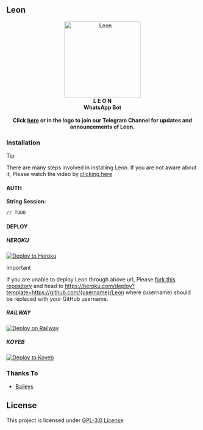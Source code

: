 ## Leon
<p align="center">
  <a href="https://telegram.me/leon_wabot" target="_blank">
  <img src="https://i.ibb.co/wNCbpry/20240101-130819.jpg" alt="Leon" width="200" height="200">
  </a>
  <br>
  <strong>L E O N</strong><br>
  <strong>WhatsApp Bot</strong><br><br>
  <strong>Click <a href="https://telegram.me/leon_wabot" target="_blank">here</a> or in the logo to join our Telegram Channel for updates and announcements of Leon.</strong>
</p>

### Installation

> [!TIP]
> There are many steps involved in installing Leon. If you are not aware about it, Please watch the video by [clicking here](https://youtu.be/kNXYOVgPGys)

#### AUTH
**String Session:**
```bash
// TODO 
```

#### DEPLOY
##### HEROKU
[![Deploy to Heroku](https://www.herokucdn.com/deploy/button.svg)](https://heroku.com/deploy?template=https://github.com/TOXIC-DEVIL/Leon)
> [!IMPORTANT]
> If you are unable to deploy Leon through above url, Please [fork this repository](https://github.com/TOXIC-DEVIL/Leon/fork) and head to https://heroku.com/deploy?template=https://github.com/{username}/Leon where {username} should be replaced with your GitHub username.

##### RAILWAY
[![Deploy on Railway](https://railway.app/button.svg)](https://railway.app/template/1zs3t5)
##### KOYEB
[![Deploy to Koyeb](https://www.koyeb.com/static/images/deploy/button.svg)](https://app.koyeb.com/apps/deploy?repository=github.com%2FTOXIC-DEVIL%2FLeon&type=git&branch=master&builder=dockerfile&name=leon&env[ADMINS]=&env[SESSION]=&env[DATABASE_URL]=&env[PLATFORM]=koyeb&env[PREFIX]=!&env[MODE]=private&env[RBG_API_KEY]=
)<br>

### Thanks To
- [Baileys](https://github.com/WhiskeySockets/Baileys)

## License
This project is licensed under [GPL-3.0 License](https://github.com/TOXIC-DEVIL/Leon/blob/master/LICENSE)
